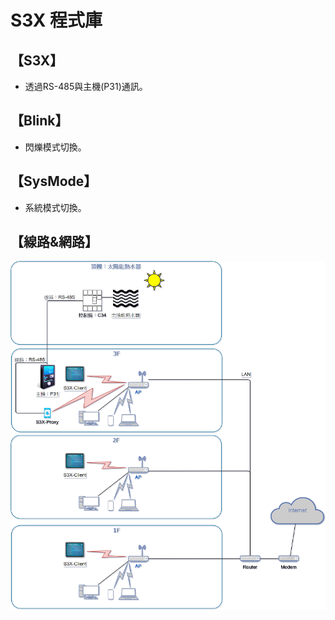 S3X 程式庫
==========

【S3X】
-----------
* 透過RS-485與主機(P31)通訊。

【Blink】
-----------
* 閃爍模式切換。

【SysMode】
-----------
* 系統模式切換。

【線路&網路】
-----------
![線路&網路](S3X_Proxy-Client：線路&網路.png)
